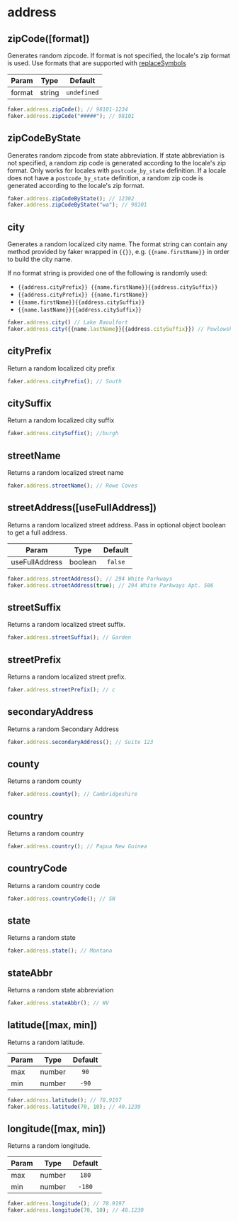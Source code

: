 # address

## zipCode([format])

Generates random zipcode. If format is not specified, the locale's zip format is
used. Use formats that are supported with
[replaceSymbols](/docs/helpers.md#replacesymbols-format)

| Param  | Type   |   Default   |
| ------ | ------ | :---------: |
| format | string | `undefined` |

```js
faker.address.zipCode(); // 98101-1234
faker.address.zipCode("#####"); // 98101
```

## zipCodeByState <Badge text="5.0.0+" type="tip" vertical="middle"/>

Generates random zipcode from state abbreviation. If state abbreviation is not
specified, a random zip code is generated according to the locale's zip format.
Only works for locales with `postcode_by_state` definition. If a locale does not
have a `postcode_by_state` definition, a random zip code is generated according
to the locale's zip format.

```js
faker.address.zipCodeByState(); // 12302
faker.address.zipCodeByState("wa"); // 98101
```

## city

Generates a random localized city name. The format string can contain any method
provided by faker wrapped in `{{}}`, e.g. `{{name.firstName}}` in order to build
the city name.

If no format string is provided one of the following is randomly used:

- `{{address.cityPrefix}} {{name.firstName}}{{address.citySuffix}}`
- `{{address.cityPrefix}} {{name.firstName}}`
- `{{name.firstName}}{{address.citySuffix}}`
- `{{name.lastName}}{{address.citySuffix}}`

```js
faker.address.city() // Lake Raoulfort
faker.address.city({{name.lastName}}{{address.citySuffix}}) // Powlowski port
```

## cityPrefix

Return a random localized city prefix

```js
faker.address.cityPrefix(); // South
```

## citySuffix

Return a random localized city suffix

```js
faker.address.citySuffix(); //burgh
```

## streetName

Returns a random localized street name

```js
faker.address.streetName(); // Rowe Coves
```

## streetAddress([useFullAddress])

Returns a random localized street address. Pass in optional object boolean to
get a full address.

| Param          | Type    | Default |
| -------------- | ------- | :-----: |
| useFullAddress | boolean | `false` |

```js
faker.address.streetAddress(); // 294 White Parkways
faker.address.streetAddress(true); // 294 White Parkways Apt. 506
```

## streetSuffix

Returns a random localized street suffix.

```js
faker.address.streetSuffix(); // Garden
```

## streetPrefix

Returns a random localized street prefix.

```js
faker.address.streetPrefix(); // c
```

## secondaryAddress

Returns a random Secondary Address

```js
faker.address.secondaryAddress(); // Suite 123
```

## county

Returns a random county

```js
faker.address.county(); // Cambridgeshire
```

## country

Returns a random country

```js
faker.address.country(); // Papua New Guinea
```

## countryCode

Returns a random country code

```js
faker.address.countryCode(); // SN
```

## state

Returns a random state

```js
faker.address.state(); // Montana
```

## stateAbbr

Returns a random state abbreviation

```js
faker.address.stateAbbr(); // WV
```

## latitude([max, min])

Returns a random latitude.

| Param | Type   | Default |
| ----- | ------ | :-----: |
| max   | number |  `90`   |
| min   | number |  `-90`  |

```js
faker.address.latitude(); // 78.9197
faker.address.latitude(70, 10); // 40.1239
```

## longitude([max, min])

Returns a random longitude.

| Param | Type   | Default |
| ----- | ------ | :-----: |
| max   | number |  `180`  |
| min   | number | `-180`  |

```js
faker.address.longitude(); // 78.9197
faker.address.longitude(70, 10); // 40.1239
```
